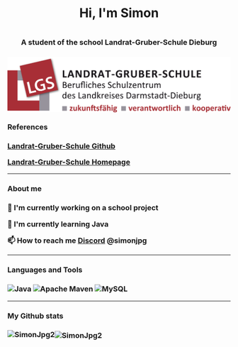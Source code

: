 <h1 align="center">Hi, I'm Simon<h1/>
<h3 align="center">A student of the school Landrat-Gruber-Schule Dieburg<h3/>
<img align ="center" src="https://github.com/SimonJpg2/SimonJpg2/blob/main/LGS_Logo_2018.png">

<h3 align="left">References<h3/>

[Landrat-Gruber-Schule Github](https://github.com/lgs-dieburg)

[Landrat-Gruber-Schule Homepage](https://www.lgs-dieburg.de/)

***

<h3 align="left">About me<h3/>

🔭 I'm currently working on a school project

🌱 I'm currently learning Java

📫 How to reach me [Discord](https://discord.com) @simonjpg

***

<h3 align="left">Languages and Tools<h3/>

![Java](https://img.shields.io/badge/java-%23ED8B00.svg?style=for-the-badge&logo=openjdk&logoColor=white)
![Apache Maven](https://img.shields.io/badge/Apache%20Maven-C71A36?style=for-the-badge&logo=Apache%20Maven&logoColor=white)
![MySQL](https://img.shields.io/badge/mysql-%2300f.svg?style=for-the-badge&logo=mysql&logoColor=white)

***

<h3 align="left">My Github stats<h3/>

<p><img align="left" src="https://github-readme-stats.vercel.app/api?username=SimonJpg2&show_icons=true&theme=dracula" alt="SimonJpg2" /><p/>

<p><img align="center" src="https://github-readme-stats.vercel.app/api/top-langs/?username=SimonJpg2&layout=compact" alt="SimonJpg2" /></p>
